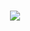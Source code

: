 <h1 align="center">
    <img src="https://readme-typing-svg.herokuapp.com?font=Roboto+Slab&color=FFFFFF&lines=Hello+there%2C+I'm+Geovanni+%F0%9F%91%8B">
    </a>
</h1>
